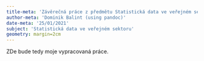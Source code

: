 ```yaml
---
title-meta: 'Závěrečná práce z předmětu Statistická data ve veřejném sektoru'
author-meta: 'Dominik Balint (using pandoc)'
date-meta: '25/01/2021'
subject: 'Statistická data ve veřejném sektoru'
geometry: margin=2cm
---
```


ZDe bude tedy moje vypracovaná práce.